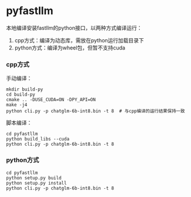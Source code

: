 # pyfastllm 

本地编译安装fastllm的python接口，以两种方式编译运行：
1. cpp方式：编译为动态库，需放在python运行加载目录下
2. python方式：编译为wheel包，但暂不支持cuda

### cpp方式

手动编译：
```
mkdir build-py
cd build-py
cmake .. -DUSE_CUDA=ON -DPY_API=ON
make -j4
python cli.py -p chatglm-6b-int8.bin -t 8  # 与cpp编译的运行结果保持一致
```

脚本编译：

```
cd pyfastllm
python build_libs --cuda
python cli.py -p chatglm-6b-int8.bin -t 8 
```

### python方式

```
cd pyfastllm
python setup.py build
python setup.py install 
python cli.py -p chatglm-6b-int8.bin -t 8 
```